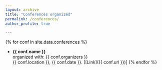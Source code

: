 ```yaml
---
layout: archive
title: "Conferences organized"
permalink: /conferences/
author_profile: true

---
```



{% for conf in site.data.conferences %}
- **{{ conf.name }}**<br>
organized with: {{ conf.organizers }}<br>
{{ conf.location }}, {{ conf.date }}.
[[Link]({{ conf.url }})]
{% endfor %}



